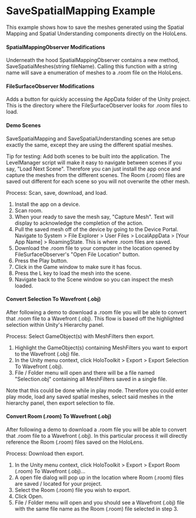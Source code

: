 # SaveSpatialMapping Example
This example shows how to save the meshes generated using the Spatial Mapping and Spatial Understanding components directly on the HoloLens.

#### SpatialMappingObserver Modifications
Underneath the hood SpatialMappingObserver contains a new method, SaveSpatialMeshes(string fileName). Calling this function with a string name will save a enumeration of meshes to a .room file on the HoloLens.

#### FileSurfaceObserver Modifications
Adds a button for quickly accessing the AppData folder of the Unity project. This is the directory where the FileSurfaceObserver looks for .room files to load.

#### Demo Scenes
SaveSpatialMapping and SaveSpatialUnderstanding scenes are setup exactly the same, except they are using the different spatial meshes.

Tip for testing: Add both scenes to be built into the application. The LevelManager script will make it easy to navigate between scenes if you say, "Load Next Scene". Therefore you can just install the app once and capture the meshes from the different scenes. The Room (.room) files are saved out different for each scene so you will not overwrite the other mesh.

Process: Scan, save, download, and load.

1. Install the app on a device.
2. Scan room.
3. When your ready to save the mesh say, "Capture Mesh". Text will display to acknowledge the completion of the action.
4. Pull the saved mesh off of the device by going to the Device Portal. Navigate to System > File Explorer > User Files > LocalAppData > [Your App Name] > RoamingState. This is where .room files are saved.
5. Download the .room file to your computer in the location opened by FileSurfaceObserver's "Open File Location" button.
6. Press the Play button.
7. Click in the Game window to make sure it has focus.
8. Press the L key to load the mesh into the scene.
9. Navigate back to the Scene window so you can inspect the mesh loaded.

#### Convert Selection To Wavefront (.obj)
After following a demo to download a .room file you will be able to convert that .room file to a Wavefront (.obj). This flow is based off the highlighted selection within Unity's Hierarchy panel.

Process: Select GameObject(s) with MeshFilters then export.

1. Highlight the GameObject(s) containing MeshFilters you want to export to the Wavefront (.obj) file.
2. In the Unity menu context, click HoloToolkit > Export > Export Selection To Wavefront (.obj).
3. File / Folder menu will open and there will be a file named "Selection.obj" containing all MeshFilters saved in a single file.

Note that this could be done while in play mode. Therefore you could enter play mode, load any saved spatial meshes, select said meshes in the hierarchy panel, then export selection to file.

#### Convert Room (.room) To Wavefront (.obj)
After following a demo to download a .room file you will be able to convert that .room file to a Wavefront (.obj). In this particular process it will directly reference the Room (.room) files saved on the HoloLens.

Process: Download then export.

1. In the Unity menu context, click HoloToolkit > Export > Export Room (.room) To Wavefront (.obj)...
2. A open file dialog will pop up in the location where Room (.room) files are saved / located for your project.
3. Select the Room (.room) file you wish to export.
4. Click Open.
5. File / Folder menu will open and you should see a Wavefront (.obj) file with the same file name as the Room (.room) file selected in step 3.
